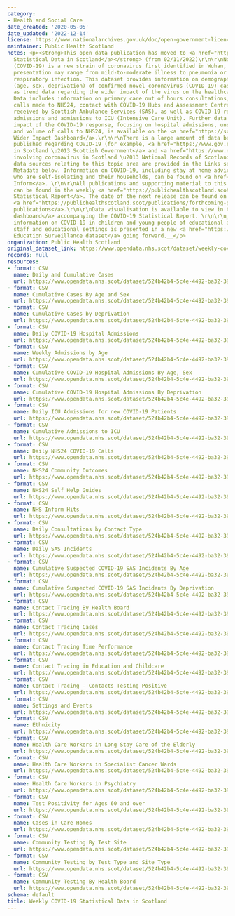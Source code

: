 ```yaml
---
category:
- Health and Social Care
date_created: '2020-05-05'
date_updated: '2022-12-14'
license: https://www.nationalarchives.gov.uk/doc/open-government-licence/version/3/
maintainer: Public Health Scotland
notes: <p><strong>This open data publication has moved to <a href="https://www.opendata.nhs.scot/dataset/covid-19-in-scotland">COVID-19
  Statistical Data in Scotland</a></strong> (from 02/11/2022)\r\n\r\nNovel coronavirus
  (COVID-19) is a new strain of coronavirus first identified in Wuhan, China. Clinical
  presentation may range from mild-to-moderate illness to pneumonia or severe acute
  respiratory infection. This dataset provides information on demographic characteristics
  (age, sex, deprivation) of confirmed novel coronavirus (COVID-19) cases, as well
  as trend data regarding the wider impact of the virus on the healthcare system.
  Data includes information on primary care out of hours consultations, respiratory
  calls made to NHS24, contact with COVID-19 Hubs and Assessment Centres, incidents
  received by Scottish Ambulance Services (SAS), as well as COVID-19 related hospital
  admissions and admissions to ICU (Intensive Care Unit). Further data on the wider
  impact of the COVID-19 response, focusing on hospital admissions, unscheduled care
  and volume of calls to NHS24, is available on the <a href="https://scotland.shinyapps.io/phs-covid-wider-impact/">COVID-19
  Wider Impact Dashboard</a>.\r\n\r\nThere is a large amount of data being regularly
  published regarding COVID-19 (for example, <a href="https://www.gov.scot/coronavirus-covid-19/">Coronavirus
  in Scotland \u2013 Scottish Government</a> and <a href="https://www.nrscotland.gov.uk/covid19stats">Deaths
  involving coronavirus in Scotland \u2013 National Records of Scotland</a>. Additional
  data sources relating to this topic area are provided in the Links section of the
  Metadata below. Information on COVID-19, including stay at home advice for people
  who are self-isolating and their households, can be found on <a href="https://www.nhsinform.scot/illnesses-and-conditions/infections-and-poisoning/coronavirus-covid-19#stay-at-home-advice">NHS
  Inform</a>. \r\n\r\nAll publications and supporting material to this topic area
  can be found in the weekly <a href="https://publichealthscotland.scot/publications/covid-19-statistical-report/">COVID-19
  Statistical Report</a>. The date of the next release can be found on our list of
  <a href="https://publichealthscotland.scot/publications/forthcoming-publications/">forthcoming
  publications</a>.\r\n\r\nData visualisation is available to view in the <a href="https://publichealthscotland.scot/publications/covid-19-statistical-report/">interactive
  dashboard</a> accompanying the COVID-19 Statistical Report. \r\n\r\n__Please note
  information on COVID-19 in children and young people of educational age, education
  staff and educational settings is presented in a new <a href="https://www.opendata.nhs.scot/dataset/covid-19-education-surveillance">COVID-19
  Education Surveillance dataset</a> going forward.__</p>
organization: Public Health Scotland
original_dataset_link: https://www.opendata.nhs.scot/dataset/weekly-covid-19-statistical-data-in-scotland
records: null
resources:
- format: CSV
  name: Daily and Cumulative Cases
  url: https://www.opendata.nhs.scot/dataset/524b42b4-5c4e-4492-ba32-39dc43116710/resource/6f0f189f-0f4a-4939-84dc-0f41cce5435c/download/daily_cumulative_cases.csv
- format: CSV
  name: Cumulative Cases By Age and Sex
  url: https://www.opendata.nhs.scot/dataset/524b42b4-5c4e-4492-ba32-39dc43116710/resource/44b9bfac-ec14-403e-8609-3576d438df8c/download/cumulative_cases_age_sex.csv
- format: CSV
  name: Cumulative Cases by Deprivation
  url: https://www.opendata.nhs.scot/dataset/524b42b4-5c4e-4492-ba32-39dc43116710/resource/307f6666-eb35-4587-b2d3-697eb69368be/download/cumulative_cases_simd.csv
- format: CSV
  name: Daily COVID-19 Hospital Admissions
  url: https://www.opendata.nhs.scot/dataset/524b42b4-5c4e-4492-ba32-39dc43116710/resource/0451bc49-0eaf-49a0-aa76-7f4539e5a615/download/daily_covid_admissions.csv
- format: CSV
  name: Weekly Admissions by Age
  url: https://www.opendata.nhs.scot/dataset/524b42b4-5c4e-4492-ba32-39dc43116710/resource/80f673db-a9b5-4024-8049-c9ee27642904/download/admissions_ageband_week.csv
- format: CSV
  name: Cumulative COVID-19 Hospital Admissions By Age, Sex
  url: https://www.opendata.nhs.scot/dataset/524b42b4-5c4e-4492-ba32-39dc43116710/resource/bd8a865f-10e6-47d2-a461-8633c61693fe/download/cuml_covid_admissions_agesex.csv
- format: CSV
  name: Cumulative COVID-19 Hospital Admissions By Deprivation
  url: https://www.opendata.nhs.scot/dataset/524b42b4-5c4e-4492-ba32-39dc43116710/resource/bef9fce8-62b7-4d34-b54d-4581bfbb64f9/download/cuml_covid_admissions_simd.csv
- format: CSV
  name: Daily ICU Admissions for new COVID-19 Patients
  url: https://www.opendata.nhs.scot/dataset/524b42b4-5c4e-4492-ba32-39dc43116710/resource/93d0c3f8-b61f-48d5-977c-b8d95bfb2511/download/daily_icu_admissions.csv
- format: CSV
  name: Cumulative Admissions to ICU
  url: https://www.opendata.nhs.scot/dataset/524b42b4-5c4e-4492-ba32-39dc43116710/resource/ba562513-9800-4200-bbf7-2aa02a582816/download/total_icu_admissions.csv
- format: CSV
  name: Daily NHS24 COVID-19 Calls
  url: https://www.opendata.nhs.scot/dataset/524b42b4-5c4e-4492-ba32-39dc43116710/resource/4c730064-b9eb-4e8f-bc1f-6c363e7f5be1/download/daily_nhs24_calls.csv
- format: CSV
  name: NHS24 Community Outcomes
  url: https://www.opendata.nhs.scot/dataset/524b42b4-5c4e-4492-ba32-39dc43116710/resource/4fb9f076-1645-4f92-b0df-1b3f10c3a4a5/download/daily_nhs24_outcomes.csv
- format: CSV
  name: NHS24 Self Help Guides
  url: https://www.opendata.nhs.scot/dataset/524b42b4-5c4e-4492-ba32-39dc43116710/resource/e57568a7-aa37-4580-868b-ab6e5c5e46b1/download/daily_nhs24_selfhelp.csv
- format: CSV
  name: NHS Inform Hits
  url: https://www.opendata.nhs.scot/dataset/524b42b4-5c4e-4492-ba32-39dc43116710/resource/5ffc66d6-a3b4-4743-a4e7-0f17d18daaab/download/daily_nhsinform_hits.csv
- format: CSV
  name: Daily Consultations by Contact Type
  url: https://www.opendata.nhs.scot/dataset/524b42b4-5c4e-4492-ba32-39dc43116710/resource/80c0fc18-b5b7-42f6-913e-eaeea0741153/download/daily_assessments_type.csv
- format: CSV
  name: Daily SAS Incidents
  url: https://www.opendata.nhs.scot/dataset/524b42b4-5c4e-4492-ba32-39dc43116710/resource/2abe61e4-945b-445b-96bd-0b78abc4f307/download/daily_sas_incidents.csv
- format: CSV
  name: Cumulative Suspected COVID-19 SAS Incidents By Age
  url: https://www.opendata.nhs.scot/dataset/524b42b4-5c4e-4492-ba32-39dc43116710/resource/fd8af5fd-fd1a-4b3a-9b5c-b3ca34ecca0e/download/cuml_sas_age.csv
- format: CSV
  name: Cumulative Suspected COVID-19 SAS Incidents By Deprivation
  url: https://www.opendata.nhs.scot/dataset/524b42b4-5c4e-4492-ba32-39dc43116710/resource/60ce35b3-aff9-4601-8c29-c92ea43d78c2/download/cuml_sas_simd.csv
- format: CSV
  name: Contact Tracing By Health Board
  url: https://www.opendata.nhs.scot/dataset/524b42b4-5c4e-4492-ba32-39dc43116710/resource/9c264edf-1c24-40aa-b2f9-573a3efb5d17/download/contact_traceing_hb.csv
- format: CSV
  name: Contact Tracing Cases
  url: https://www.opendata.nhs.scot/dataset/524b42b4-5c4e-4492-ba32-39dc43116710/resource/d9c20540-5154-40e7-b421-5a553cc76d9e/download/contact_tracing_cases.csv
- format: CSV
  name: Contact Tracing Time Performance
  url: https://www.opendata.nhs.scot/dataset/524b42b4-5c4e-4492-ba32-39dc43116710/resource/1f39e39a-1281-4978-a50f-5e2f65f0d9db/download/contact_tracing_tp.csv
- format: CSV
  name: Contact Tracing in Education and Childcare
  url: https://www.opendata.nhs.scot/dataset/524b42b4-5c4e-4492-ba32-39dc43116710/resource/d9657439-21f6-4c07-945f-46159fec6690/download/contact_tracing_education_20210331.csv
- format: CSV
  name: Contact Tracing - Contacts Testing Positive
  url: https://www.opendata.nhs.scot/dataset/524b42b4-5c4e-4492-ba32-39dc43116710/resource/0dca907b-90f7-49d4-9f8d-2b52b1f21580/download/contact_tracing_positives.csv
- format: CSV
  name: Settings and Events
  url: https://www.opendata.nhs.scot/dataset/524b42b4-5c4e-4492-ba32-39dc43116710/resource/0cf9750d-d8e8-4365-b0c6-ad0bae5f85fe/download/settings.csv
- format: CSV
  name: Ethnicity
  url: https://www.opendata.nhs.scot/dataset/524b42b4-5c4e-4492-ba32-39dc43116710/resource/5d735e7f-36c5-4729-bf4f-cc694ae3d7eb/download/ethnicity_20211222.csv
- format: CSV
  name: Health Care Workers in Long Stay Care of the Elderly
  url: https://www.opendata.nhs.scot/dataset/524b42b4-5c4e-4492-ba32-39dc43116710/resource/9c11836c-1d4a-4f5c-ac7f-7cc8dd12d4d2/download/hcw_elderly.csv
- format: CSV
  name: Health Care Workers in Specialist Cancer Wards
  url: https://www.opendata.nhs.scot/dataset/524b42b4-5c4e-4492-ba32-39dc43116710/resource/43f8b30a-3772-4657-9bb9-43cc5631dc8b/download/hcw_cancer.csv
- format: CSV
  name: Health Care Workers in Psychiatry
  url: https://www.opendata.nhs.scot/dataset/524b42b4-5c4e-4492-ba32-39dc43116710/resource/78116685-0a1a-4374-a634-5e98dac4aaf0/download/hcw_psych.csv
- format: CSV
  name: Test Positivity for Ages 60 and over
  url: https://www.opendata.nhs.scot/dataset/524b42b4-5c4e-4492-ba32-39dc43116710/resource/0624f88b-792b-4f10-88f5-0b88ec8ead74/download/test_pos_60plus_19012021.csv
- format: CSV
  name: Cases in Care Homes
  url: https://www.opendata.nhs.scot/dataset/524b42b4-5c4e-4492-ba32-39dc43116710/resource/178a4df4-84d4-4f5d-82c6-657b5714bdfd/download/care_homes.csv
- format: CSV
  name: Community Testing By Test Site
  url: https://www.opendata.nhs.scot/dataset/524b42b4-5c4e-4492-ba32-39dc43116710/resource/b10c1705-eb04-4288-905a-2ed42a6b2140/download/community_testing_site.csv
- format: CSV
  name: Community Testing by Test Type and Site Type
  url: https://www.opendata.nhs.scot/dataset/524b42b4-5c4e-4492-ba32-39dc43116710/resource/1e9ffec2-b1b8-4674-b49a-f9ec34cfbf74/download/community_testing_scot.csv
- format: CSV
  name: Community Testing By Health Board
  url: https://www.opendata.nhs.scot/dataset/524b42b4-5c4e-4492-ba32-39dc43116710/resource/53688d25-856e-4f89-916d-ed274ea4a3ff/download/community_testing_hb.csv
schema: default
title: Weekly COVID-19 Statistical Data in Scotland
---
```


